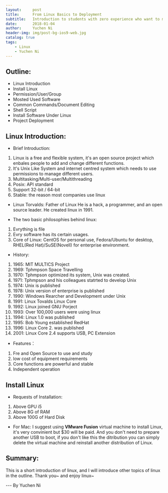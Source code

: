 ```yaml
---
layout:     post
title:      From Linux Basics to Deployment
subtitle:   Introduction to students with zero experience who want to master linux bais for backend and deployment.
date:       2018-01-04
author:     Yuchen Ni
header-img: img/post-bg-ios9-web.jpg
catalog: true
tags:
    - Linux
    - Yuchen Ni
---
```




## Outline:
- Linux Introduction
- Install Linux
- Permission/User/Group
- Mosted Used Software
- Common Commands/Document Editing
- Shell Script
- Install Software Under Linux
- Project Deployment


## Linux Introduction:
- Brief Introduction:
1. Linux is a free and flexible system, it's an open source project which enbales people to add and change different functions.
2. It's Unix Like System and internet centred system which needs to use permissions to manage different users.
3. Multitasking/Multi-user/Multithreading
4. Posix: API standard
5. Support 32-bit / 64-bit
6. Stable: the reason most companies use linux
- Linux Torvalds: Father of Linux
He is a hack, a programmer, and an open source leader. He created linux in 1991.

- The two basic philosophies behind linux:
1. Evrything is file
2. Evry software has its certain usages.
3. Core of Linux:
CentOS for personal use, Fedora/Ubuntu for desktop, RHEL(Red Hat)/SuSE(Novell) for enterprise environment.

- History:
1. 1965: MIT MULTICS Project
2. 1969: Tphmpson Space Travelling
3. 1970: Tphmpson optimized its system, Unix was created.
4. 1971: Tphmpson and his colleagues statrted to develop Unix
5. 1974: Unix is published
6. 1978: Unix version of enterprise is published
7. 1990: Windows Rearcher and Development under Unix
8. 1991: Linux Tovalds Linux Core
9. 1992: Linux joined GNU Porject
10. 1993: Over 100,000 users were using linux
11. 1994: Linux 1.0 was published
12. 1995: Bob Young established RedHat
13. 1996: Linux Core 2. was published
14. 2001: Linux Core 2.4 supports USB, PC Extension

- Features：
1. Fre and Open Source to use and study
2. low cost of equipment requirements
3. Core functions are powerful and stable
4. Independent operation


## Install Linux
- Requests of Installation:
1. Above GPU i5
2. Above 8G of RAM
3. Above 100G of Hard Disk

- For Mac:
I suggest using **VMware Fusion** virtual machine to install Linux, it's very convinient but $30 will be paid. And you don't need to prepare another USB to boot, if you don't like this the ditribution you can simply delete the virtual machine and reinstall another distribution of Linux.


## Summary:
This is a short introduction of linux, and I will introduce other topics of linux in the outline.
Thank you~ and enjoy linux~





--- By Yuchen Ni






